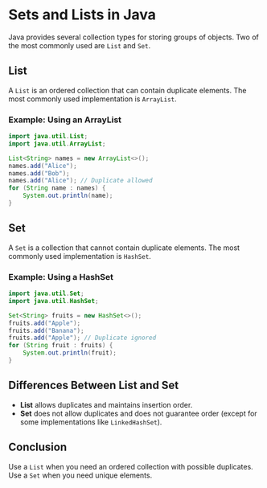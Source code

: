 # Sets and Lists in Java

Java provides several collection types for storing groups of objects. Two of the most commonly used are `List` and `Set`.

## List
A `List` is an ordered collection that can contain duplicate elements. The most commonly used implementation is `ArrayList`.

### Example: Using an ArrayList
```java
import java.util.List;
import java.util.ArrayList;

List<String> names = new ArrayList<>();
names.add("Alice");
names.add("Bob");
names.add("Alice"); // Duplicate allowed
for (String name : names) {
    System.out.println(name);
}
```

## Set
A `Set` is a collection that cannot contain duplicate elements. The most commonly used implementation is `HashSet`.

### Example: Using a HashSet
```java
import java.util.Set;
import java.util.HashSet;

Set<String> fruits = new HashSet<>();
fruits.add("Apple");
fruits.add("Banana");
fruits.add("Apple"); // Duplicate ignored
for (String fruit : fruits) {
    System.out.println(fruit);
}
```

## Differences Between List and Set
- **List** allows duplicates and maintains insertion order.
- **Set** does not allow duplicates and does not guarantee order (except for some implementations like `LinkedHashSet`).

## Conclusion
Use a `List` when you need an ordered collection with possible duplicates. Use a `Set` when you need unique elements. 